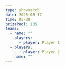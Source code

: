 ```yaml
---
type: showmatch
date: 2025-05-17
time: 05-30
prizePool: 135
teams:
  - name: ""
    players:
      - player: Player 1
  - players:
      - player: Player 2
    name: ""
---
```

